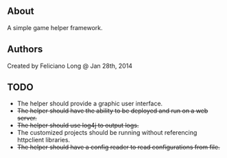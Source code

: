 About
------------------------
A simple game helper framework.

Authors
------------------------
Created by Feliciano Long @ Jan 28th, 2014

TODO
------------------------
* The helper should provide a graphic user interface.
* ~~The helper should have the ability to be deployed and run on a web server.~~
* ~~The helper should use log4j to output logs.~~
* The customized projects should be running without referencing httpclient libraries.
* ~~The helper should have a config reader to read configurations from file.~~
